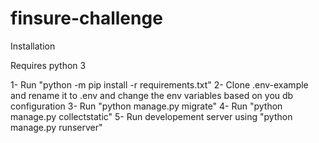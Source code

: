 # finsure-challenge

Installation

Requires python 3

1- Run "python -m pip install -r requirements.txt"
2- Clone .env-example and rename it to .env and change the env variables based on you db configuration
3- Run "python manage.py migrate"
4- Run "python manage.py collectstatic"
5- Run developement server using "python manage.py runserver"